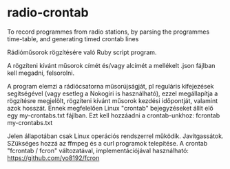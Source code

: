 # radio-crontab
To record programmes from radio stations, by parsing the programmes time-table, and generating timed crontab lines

Rádióműsorok rögzítésére való Ruby script program.

A rögzíteni kívánt műsorok címét és/vagy alcímét a mellékelt .json fájlban kell megadni, felsorolni.

A program elemzi a rádiócsatorna műsorújságját, pl reguláris kifejezések segítségével (vagy esetleg a Nokogiri is használható),
ezzel megállapítja a rögzítésre megjelölt, rögzíteni kívánt műsorok kezdési időpontját, valamint azok hosszát. Ennek
megfelelően Linux "crontab" bejegyzéseket állít elő egy my-crontabs.txt fájlban. Ezt kell hozzáadni a crontab-unkhoz: 
fcrontab my-crontabs.txt  

Jelen állapotában csak Linux operációs rendszerrel működik. Javítgassátok.
SZükséges hozzá az ffmpeg és a curl programok telepítése.
A crontab "fcrontab / fcron" változatával, implementációjával használható: https://github.com/yo8192/fcron

